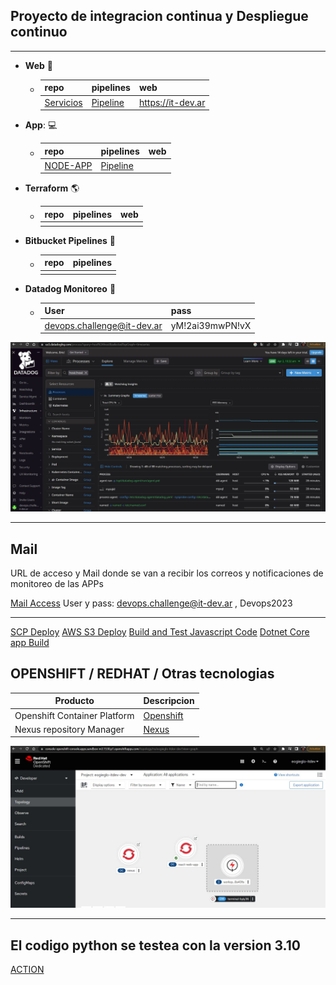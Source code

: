   ## Proyecto de integracion continua y Despliegue continuo

***

  - **Web** :page_facing_up:
    - | repo | pipelines | web |
      | ---- | --------- | --- |
      | [Servicios](https://lnkd.in/dzdymabZ) | [Pipeline](https://lnkd.in/dmqsiAA3) |  https://it-dev.ar |

 - **App**: :computer:
    - | repo | pipelines | web |
      | ---- | --------- | --- |
      | [NODE-APP](https://lnkd.in/dqJv8hE6) | [Pipeline](https://lnkd.in/dRJ8vP5F) |    |

  - **Terraform** :earth_americas:
    - | repo | pipelines | web |
      | ---- | --------- | --- |
      |  |  |    |

 - **Bitbucket Pipelines** :milky_way:
    - | repo | pipelines |
      | ---- | --------- |
      |      |           |

 - **Datadog Monitoreo** :milky_way:
    - | User | pass |
      | ---- | -----|
      | devops.challenge@it-dev.ar | yM!2ai39mwPN!vX |

![Datadog](/img/datadog.JPG)

***

  ## Mail

URL de acceso y Mail donde se van a recibir los correos y notificaciones de monitoreo de las APPs

[Mail Access](https://it-dev.ar:2096/cpsess4739002919/3rdparty/roundcube/?_task=mail&_mbox=INBOX) User y pass: devops.challenge@it-dev.ar , Devops2023

***

[SCP Deploy](https://bitbucket.org/test-pipelines2/example-scp-deploy/src/master/)
[AWS S3 Deploy](https://bitbucket.org/test-pipelines2/example-aws-s3-deploy/src/master/)
[Build and Test Javascript Code](https://bitbucket.org/test-pipelines2/javascript-homework/src/master/)
[Dotnet Core app Build](https://bitbucket.org/test-pipelines2/asp-netcore-pipeline/src/master/)


## OPENSHIFT / REDHAT / Otras tecnologias


| Producto | Descripcion |
|  ----------- | ----------- |
| Openshift Container Platform | [Openshift](https://console-openshift-console.apps.sandbox-m3.1530.p1.openshiftapps.com/) |
| Nexus repository Manager | [Nexus](http://nexus-eogieglo-itdev-dev.apps.sandbox-m3.1530.p1.openshiftapps.com/nexus/#welcome) |


![Openshift](/img/redhatopenshift.JPG)

***


## El codigo python se testea con la version 3.10

[ACTION](https://github.com/ericuade/devops.challenge/actions)
